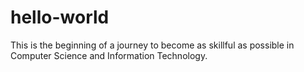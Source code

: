 # hello-world
This is the beginning of a journey to become as skillful as possible in Computer Science and Information Technology.
